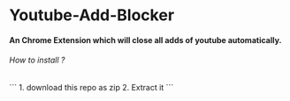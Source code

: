 # Youtube-Add-Blocker

#### An Chrome Extension which will close all adds of youtube automatically.

<h6>How to install ?</h6>
```
    1. download this repo as zip
    2. Extract it
```
